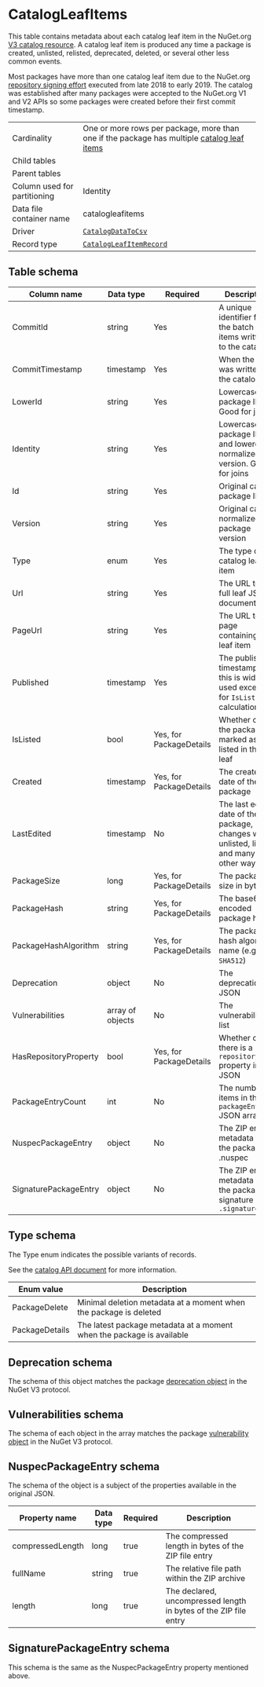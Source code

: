 # CatalogLeafItems

This table contains metadata about each catalog leaf item in the NuGet.org [V3 catalog resource](https://docs.microsoft.com/en-us/nuget/api/catalog-resource).
A catalog leaf item is produced any time a package is created, unlisted, relisted, deprecated, deleted, or several other less common events.

Most packages have more than one catalog leaf item due to the NuGet.org
[repository signing effort](https://devblogs.microsoft.com/nuget/introducing-repository-signatures/) executed from late
2018 to early 2019. The catalog was established after many packages were accepted to the NuGet.org V1 and V2 APIs so
some packages were created before their first commit timestamp.

|                              |                                                                                                                                                                                         |
| ---------------------------- | --------------------------------------------------------------------------------------------------------------------------------------------------------------------------------------- |
| Cardinality                  | One or more rows per package, more than one if the package has multiple [catalog leaf items](https://docs.microsoft.com/en-us/nuget/api/catalog-resource#catalog-item-object-in-a-page) |
| Child tables                 |                                                                                                                                                                                         |
| Parent tables                |                                                                                                                                                                                         |
| Column used for partitioning | Identity                                                                                                                                                                                |
| Data file container name     | catalogleafitems                                                                                                                                                                        |
| Driver                       | [`CatalogDataToCsv`](../drivers/CatalogDataToCsv.md)                                                                                                                                    |
| Record type                  | [`CatalogLeafItemRecord`](../../src/Worker.Logic/Drivers/CatalogDataToCsv/CatalogLeafItemRecord.cs)                                                                                     |

## Table schema

| Column name           | Data type        | Required                | Description                                                                             |
| --------------------- | ---------------- | ----------------------- | --------------------------------------------------------------------------------------- |
| CommitId              | string           | Yes                     | A unique identifier for the batch of items written to the catalog                       |
| CommitTimestamp       | timestamp        | Yes                     | When the item was written to the catalog                                                |
| LowerId               | string           | Yes                     | Lowercase package ID. Good for joins                                                    |
| Identity              | string           | Yes                     | Lowercase package ID and lowercase, normalized version. Good for joins                  |
| Id                    | string           | Yes                     | Original case package ID                                                                |
| Version               | string           | Yes                     | Original case, normalized package version                                               |
| Type                  | enum             | Yes                     | The type of catalog leaf item                                                           |
| Url                   | string           | Yes                     | The URL to the full leaf JSON document                                                  |
| PageUrl               | string           | Yes                     | The URL to the page containing the leaf item                                            |
| Published             | timestamp        | Yes                     | The published timestamp, this is widely used except for `IsListed` calculation          |
| IsListed              | bool             | Yes, for PackageDetails | Whether or not the package is marked as listed in this leaf                             |
| Created               | timestamp        | Yes, for PackageDetails | The created date of the package                                                         |
| LastEdited            | timestamp        | No                      | The last edited date of the package, changes with unlisted, listed, and many other ways |
| PackageSize           | long             | Yes, for PackageDetails | The package size in bytes                                                               |
| PackageHash           | string           | Yes, for PackageDetails | The base64 encoded package hash                                                         |
| PackageHashAlgorithm  | string           | Yes, for PackageDetails | The package hash algorithm name (e.g. `SHA512`)                                         |
| Deprecation           | object           | No                      | The deprecation JSON                                                                    |
| Vulnerabilities       | array of objects | No                      | The vulnerabilities list                                                                |
| HasRepositoryProperty | bool             | Yes, for PackageDetails | Whether or not there is a `repository` property in the JSON                             |
| PackageEntryCount     | int              | No                      | The number of items in the `packageEntries` JSON array                                  |
| NuspecPackageEntry    | object           | No                      | The ZIP entry metadata for the package .nuspec                                          |
| SignaturePackageEntry | object           | No                      | The ZIP entry metadata for the package signature `.signature.p7s`                       |

## Type schema

The Type enum indicates the possible variants of records.

See the [catalog API document](https://docs.microsoft.com/en-us/nuget/api/catalog-resource#item-types) for more information.

| Enum value     | Description                                                           |
| -------------- | --------------------------------------------------------------------- |
| PackageDelete  | Minimal deletion metadata at a moment when the package is deleted     |
| PackageDetails | The latest package metadata at a moment when the package is available |

## Deprecation schema

The schema of this object matches the package [deprecation object](https://learn.microsoft.com/en-us/nuget/api/registration-base-url-resource#package-deprecation) in the NuGet V3 protocol.

## Vulnerabilities schema

The schema of each object in the array matches the package [vulnerability object](https://learn.microsoft.com/en-us/nuget/api/registration-base-url-resource#vulnerabilities) in the NuGet V3 protocol.

## NuspecPackageEntry schema

The schema of the object is a subject of the properties available in the original JSON.

| Property name    | Data type | Required | Description                                                      |
| ---------------- | --------- | -------- | ---------------------------------------------------------------- |
| compressedLength | long      | true     | The compressed length in bytes of the ZIP file entry             |
| fullName         | string    | true     | The relative file path within the ZIP archive                    |
| length           | long      | true     | The declared, uncompressed length in bytes of the ZIP file entry |

## SignaturePackageEntry schema

This schema is the same as the NuspecPackageEntry property mentioned above.
